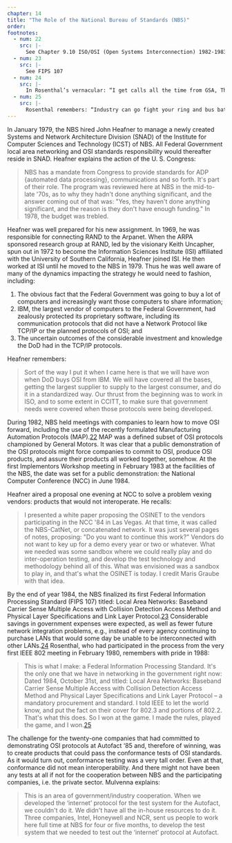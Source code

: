 ```yaml
---
chapter: 14
title: "The Role of the National Bureau of Standards (NBS)"
order: 
footnotes:
  - num: 22
    src: |-
      See Chapter 9.10 ISO/OSI (Open Systems Interconnection) 1982-1983. Rosenthal remembers: “Now, here's what happened. In order to pull this off, we had to get some agreements. That's the key word, 'agreements.' We had to get the people highest up in these organizations to commit resources. We had to get a commitment of the CEOs, somebody with signature authority, had to be able to say: "Here's the check, you make it happen. Pull out all the stops. OSI is important. Make it happen." We had to get the technical people to ask the question: "Make what happen?" We had to say: "Make this happen," and we had to lay it out for them. They came back to us immediately and said: "There's too many options here." A DEC guy says: "I'm going to implement it this way, and the IBM guy's going to implement it that way, and we're at different altitudes. Why don't we go to the National Bureau of Standards, where we can all be peaceful, sit around the table, our techie guys can sit around and talk to each other without all the fears that you might have," non-disclosure and all that stuff, we can deal with that here at NBS, "let's ask the Bureau of Standards, good solid government agency with a good, strong reputation, if they'll do that for us." So industry came to the Bureau of Standards and said: "Please help us. Put together a workshop that looks like a big umbrella where out techies can get together, roll up their sleeves, and agree on what it is we'll implement." And we said: "That's a good idea.”
  - num: 23
    src: |-
      See FIPS 107
  - num: 24
    src: |-
      In Rosenthal’s vernacular: “I get calls all the time from GSA, The Government Services Administration, saying: “What is this FIPS 107?” And I say: “It’s this Technology,” and people say : “Great.” Anyone in the government can buy products without all the paperwork and shenanigans. They say: “Buy something that FIPS 107,” and it makes life very easy for ADP managers all over the government.
  - num: 25
    src: |-
      Rosenthal remembers: “Industry can go fight your ring and bus battles until you're blue in the face. We do not care anymore. We got what we wanted out of it. Let us move on to a richer set of problems: What's happening at the upper layers of OSI?”
---
```


In January 1979, the NBS hired John Heafner to manage a newly created Systems and Network Architecture Division (SNAD) of the Institute for Computer Sciences and Technology (ICST) of NBS. All Federal Government local area networking and OSI standards responsibility would thereafter reside in SNAD. Heafner explains the action of the U. S. Congress:

>NBS has a mandate from Congress to provide standards for ADP {automated data processing}, communications and so forth. It's part of their role. The program was reviewed here at NBS in the mid-to-late '70s, as to why they hadn't done anything significant, and the answer coming out of that was: "Yes, they haven't done anything significant, and the reason is they don't have enough funding." In 1978, the budget was trebled.

Heafner was well prepared for his new assignment. In 1969, he was responsible for connecting RAND to the Arpanet. When the ARPA sponsored research group at RAND, led by the visionary Keith Uncapher, spun out in 1972 to become the Information Sciences Institute (ISI) affiliated with the University of Southern California, Heafner joined ISI. He then worked at ISI until he moved to the NBS in 1979. Thus he was well aware of many of the dynamics impacting the strategy he would need to fashion, including:

1. The obvious fact that the Federal Government was going to buy a lot of computers and increasingly want those computers to share information;
2. IBM, the largest vendor of computers to the Federal Government, had zealously protected its proprietary software, including its communication protocols that did not have a Network Protocol like TCP/IP or the planned protocols of OSI; and
3. The uncertain outcomes of the considerable investment and knowledge the DoD had in the TCP/IP protocols.

Heafner remembers:

>Sort of the way I put it when I came here is that we will have won when DoD buys OSI from IBM. We will have covered all the bases, getting the largest supplier to supply to the largest consumer, and do it in a standardized way. Our thrust from the beginning was to work in ISO, and to some extent in CCITT, to make sure that government needs were covered when those protocols were being developed.

During 1982, NBS held meetings with companies to learn how to move OSI forward, including the use of the recently formulated Manufacturing Automation Protocols (MAP).<a name="fnloc22" href="#fn22">22</a>  MAP was a defined subset of OSI protocols championed by General Motors. It was clear that a public demonstration of the OSI protocols might force companies to commit to OSI, produce OSI products, and assure their products all worked together, somehow. At the first Implementors Workshop meeting in February 1983 at the facilities of the NBS, the date was set for a public demonstration: the National Computer Conference (NCC) in June 1984.

Heafner aired a proposal one evening at NCC to solve a problem vexing vendors: products that would not interoperate. He recalls:

>I presented a white paper proposing the OSINET to the vendors participating in the NCC '84 in Las Vegas. At that time, it was called the NBS-CatNet, or concatenated network. It was just several pages of notes, proposing: "Do you want to continue this work?" Vendors do not want to key up for a demo every year or two or whatever. What we needed was some sandbox where we could really play and do inter-operation testing, and develop the test technology and methodology behind all of this. What was envisioned was a sandbox to play in, and that's what the OSINET is today. I credit Maris Graube with that idea.

By the end of year 1984, the NBS finalized its first Federal Information Processing Standard (FIPS 107) titled: Local Area Networks: Baseband Carrier Sense Multiple Access with Collision Detection Access Method and Physical Layer Specifications and Link Layer Protocol.<a name="fnloc23" href="#fn23">23</a>  Considerable savings in government expenses were expected, as well as fewer future network integration problems, e.g., instead of every agency continuing to purchase LANs that would some day be unable to be interconnected with other LANs.<a name="fnloc24" href="#fn24">24</a>  Rosenthal, who had participated in the process from the very first IEEE 802 meeting in February 1980, remembers with pride in 1988:

>This is what I make: a Federal Information Processing Standard. It's the only one that we have in networking in the government right now: Dated 1984, October 31st, and titled: Local Area Networks: Baseband Carrier Sense Multiple Access with Collision Detection Access Method and Physical Layer Specifications and Link Layer Protocol – a mandatory procurement and standard. I told IEEE to let the world know, and put the fact on their cover for 802.3 and portions of 802.2. That's what this does. So I won at the game. I made the rules, played the game, and I won.<a name="fnloc25" href="#fn25">25</a>

The challenge for the twenty-one companies that had committed to demonstrating OSI protocols at Autofact ‘85 and, therefore of winning, was to create products that could pass the conformance tests of OSI standards. As it would turn out, conformance testing was a very tall order. Even at that, conformance did not mean interoperability. And there might not have been any tests at all if not for the cooperation between NBS and the participating companies, i.e. the private sector. Mulvenna explains:

>This is an area of government/industry cooperation. When we developed the ‘internet’ protocol for the test system for the Autofact, we couldn't do it. We didn't have all the in-house resources to do it. Three companies, Intel, Honeywell and NCR, sent us people to work here full time at NBS for four or five months, to develop the test system that we needed to test out the ‘internet’ protocol at Autofact.
